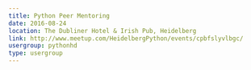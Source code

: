 ```yaml
---
title: Python Peer Mentoring
date: 2016-08-24
location: The Dubliner Hotel & Irish Pub, Heidelberg
link: http://www.meetup.com/HeidelbergPython/events/cpbfslyvlbgc/
usergroup: pythonhd
type: usergroup
---
```

